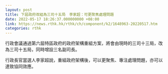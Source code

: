 ```yaml
---
layout: post
title: 下屆政府改組為三司十五局　李家超：可更聚焦處理問題
date: 2022-05-17 18:26:37.000000000 +08:00
link: https://news.rthk.hk/rthk/ch/component/k2/1648963-20220517.htm
categories: rthk
---
```


行政會議通過第六屆特區政府的政府架構重組方案，將會由現時的三司十三局，改為三司十五局，同時增設三名副司長。

行政長官當選人李家超說，重組政府架構後，可以更聚焦、專注處理問題，亦可以達致協同效應。
